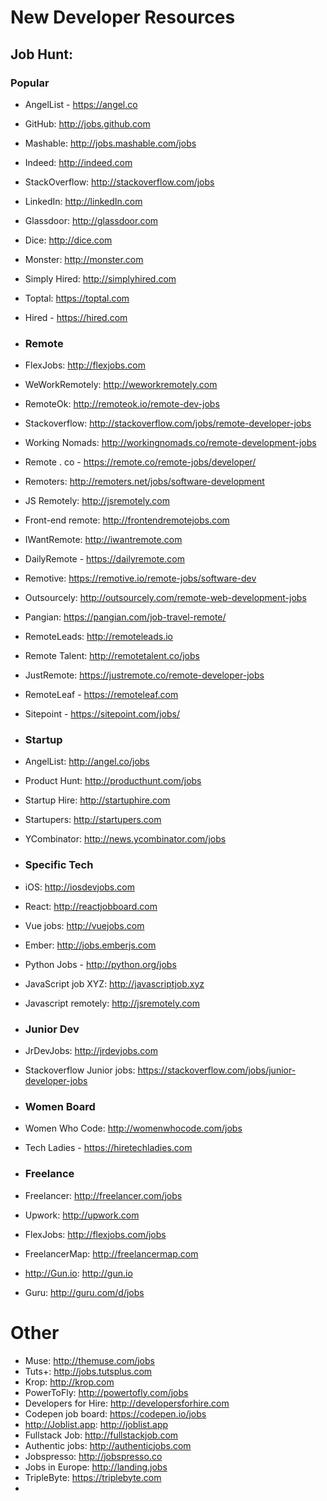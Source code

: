 # New Developer Resources

## Job Hunt:

### Popular

- AngelList - https://angel.co
- GitHub: http://jobs.github.com
- Mashable: http://jobs.mashable.com/jobs
- Indeed: http://indeed.com
- StackOverflow: http://stackoverflow.com/jobs
- LinkedIn: http://linkedIn.com
- Glassdoor: http://glassdoor.com
- Dice: http://dice.com
- Monster: http://monster.com
- Simply Hired: http://simplyhired.com
- Toptal: https://toptal.com
- Hired - https://hired.com
- ### Remote
- FlexJobs: http://flexjobs.com
- WeWorkRemotely: http://weworkremotely.com
- RemoteOk: http://remoteok.io/remote-dev-jobs
- Stackoverflow: http://stackoverflow.com/jobs/remote-developer-jobs
- Working Nomads: http://workingnomads.co/remote-development-jobs
- Remote . co - https://remote.co/remote-jobs/developer/
- Remoters: http://remoters.net/jobs/software-development
- JS Remotely: http://jsremotely.com
- Front-end remote: http://frontendremotejobs.com
- IWantRemote: http://iwantremote.com
- DailyRemote - https://dailyremote.com
- Remotive: https://remotive.io/remote-jobs/software-dev
- Outsourcely: http://outsourcely.com/remote-web-development-jobs
- Pangian: https://pangian.com/job-travel-remote/
- RemoteLeads: http://remoteleads.io
- Remote Talent: http://remotetalent.co/jobs
- JustRemote: https://justremote.co/remote-developer-jobs
- RemoteLeaf - https://remoteleaf.com
- Sitepoint - https://sitepoint.com/jobs/
- ### Startup
- AngelList: http://angel.co/jobs
- Product Hunt: http://producthunt.com/jobs
- Startup Hire: http://startuphire.com
- Startupers: http://startupers.com
- YCombinator: http://news.ycombinator.com/jobs
- ### Specific Tech
- iOS: http://iosdevjobs.com
- React: http://reactjobboard.com
- Vue jobs: http://vuejobs.com
- Ember: http://jobs.emberjs.com
- Python Jobs - http://python.org/jobs
- JavaScript job XYZ: http://javascriptjob.xyz
- Javascript remotely: http://jsremotely.com
- ### Junior Dev
- JrDevJobs: http://jrdevjobs.com
- Stackoverflow Junior jobs: https://stackoverflow.com/jobs/junior-developer-jobs

- ### Women Board

- Women Who Code: http://womenwhocode.com/jobs
- Tech Ladies - https://hiretechladies.com

- ### Freelance

- Freelancer: http://freelancer.com/jobs
- Upwork: http://upwork.com
- FlexJobs: http://flexjobs.com/jobs
- FreelancerMap: http://freelancermap.com
- http://Gun.io: http://gun.io
- Guru: http://guru.com/d/jobs

# Other

- Muse: http://themuse.com/jobs
- Tuts+: http://jobs.tutsplus.com
- Krop: http://krop.com
- PowerToFly: http://powertofly.com/jobs
- Developers for Hire: http://developersforhire.com
- Codepen job board: https://codepen.io/jobs
- http://Joblist.app: http://joblist.app
- Fullstack Job: http://fullstackjob.com
- Authentic jobs: http://authenticjobs.com
- Jobspresso: http://jobspresso.co
- Jobs in Europe: http://landing.jobs
- TripleByte: https://triplebyte.com
-

